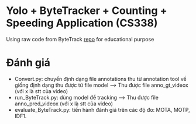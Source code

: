 # Yolo + ByteTracker + Counting + Speeding Application (CS338)
Using raw code from ByteTrack [repo](https://github.com/ifzhang/ByteTrack/tree/main/yolox/tracker) for educational purpose

# Đánh giá
- Convert.py: chuyển định dạng file annotations thu từ annotation tool về giống định dạng thu được từ file model --> Thu được file anno_gt_videox (với x là stt của video)
- run_ByteTrack.py: dùng model để tracking --> Thu được file anno_pred_videox (với x là stt của video)
- evaluate_ByteTrack.py: tiến hành đánh giá trên các độ đo: MOTA, MOTP, IDF1.


